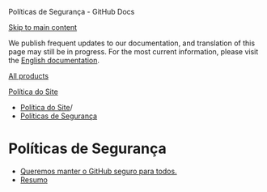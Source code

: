 Políticas de Segurança - GitHub Docs

[Skip to main content](#main-content)

We publish frequent updates to our documentation, and translation of this page may still be in progress. For the most current information, please visit the [English documentation](/en).

[All products](/pt)

[Política do Site](/pt/site-policy)

* [Política do Site](/pt/site-policy)/
* [Políticas de Segurança](/pt/site-policy/security-policies)

Políticas de Segurança
==========

* [Queremos manter o GitHub seguro para todos.](/pt/site-policy/security-policies/coordinated-disclosure-of-security-vulnerabilities)
* [Resumo](/pt/site-policy/security-policies/github-bug-bounty-program-legal-safe-harbor)
